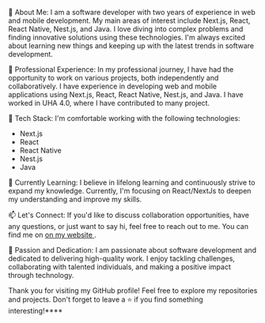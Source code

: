 🌟 About Me:
I am a software developer with two years of experience in web and mobile development. My main areas of interest include Next.js, React, React Native, Nest.js, and Java. I love diving into complex problems and finding innovative solutions using these technologies. I'm always excited about learning new things and keeping up with the latest trends in software development.

💼 Professional Experience:
In my professional journey, I have had the opportunity to work on various projects, both independently and collaboratively. I have experience in developing web and mobile applications using Next.js, React, React Native, Nest.js, and Java. I have worked in UHA 4.0, where I have contributed to many project.

🔧 Tech Stack:
I'm comfortable working with the following technologies:
- Next.js
- React
- React Native
- Nest.js
- Java



🌱 Currently Learning:
I believe in lifelong learning and continuously strive to expand my knowledge. Currently, I'm focusing on React/NextJs to deepen my understanding and improve my skills.

📫 Let's Connect:
If you'd like to discuss collaboration opportunities, have any questions, or just want to say hi, feel free to reach out to me. You can find me on <a href="https://chainebryan.alwaysdata.net/"> on my website </a>.

🚀 Passion and Dedication:
I am passionate about software development and dedicated to delivering high-quality work. I enjoy tackling challenges, collaborating with talented individuals, and making a positive impact through technology.

Thank you for visiting my GitHub profile! Feel free to explore my repositories and projects. Don't forget to leave a ⭐️ if you find something interesting!****
